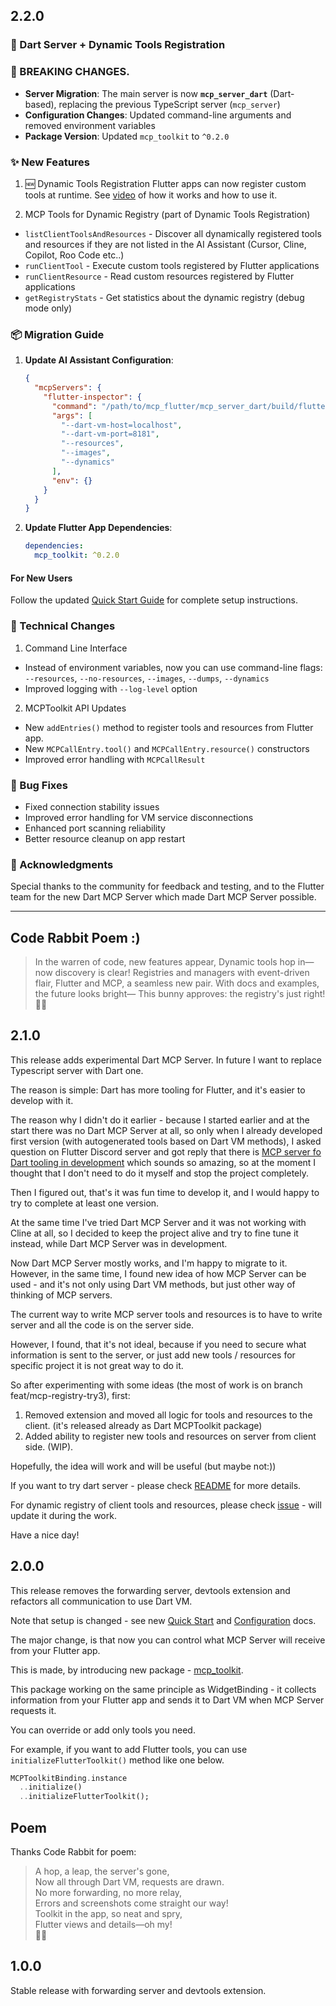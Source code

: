 ## 2.2.0

### 🎉 Dart Server + Dynamic Tools Registration

### 🔄 BREAKING CHANGES.

- **Server Migration**: The main server is now **`mcp_server_dart`** (Dart-based), replacing the previous TypeScript server (`mcp_server`)
- **Configuration Changes**: Updated command-line arguments and removed environment variables
- **Package Version**: Updated `mcp_toolkit` to `^0.2.0`

### ✨ New Features

1. 🆕 Dynamic Tools Registration
   Flutter apps can now register custom tools at runtime.
   See [video](https://www.youtube.com/watch?v=Qog3x2VcO98) of how it works and how to use it.

2. MCP Tools for Dynamic Registry (part of Dynamic Tools Registration)

- `listClientToolsAndResources` - Discover all dynamically registered tools and resources if they are not listed in the AI Assistant (Cursor, Cline, Copilot, Roo Code etc..)
- `runClientTool` - Execute custom tools registered by Flutter applications
- `runClientResource` - Read custom resources registered by Flutter applications
- `getRegistryStats` - Get statistics about the dynamic registry (debug mode only)

### 📦 Migration Guide

1. **Update AI Assistant Configuration**:

   ```json
   {
     "mcpServers": {
       "flutter-inspector": {
         "command": "/path/to/mcp_flutter/mcp_server_dart/build/flutter_inspector_mcp",
         "args": [
           "--dart-vm-host=localhost",
           "--dart-vm-port=8181",
           "--resources",
           "--images",
           "--dynamics"
         ],
         "env": {}
       }
     }
   }
   ```

2. **Update Flutter App Dependencies**:
   ```yaml
   dependencies:
     mcp_toolkit: ^0.2.0
   ```

#### For New Users

Follow the updated [Quick Start Guide](QUICK_START.md) for complete setup instructions.

### 🔧 Technical Changes

1. Command Line Interface

- Instead of environment variables, now you can use command-line flags: `--resources`, `--no-resources`, `--images`, `--dumps`, `--dynamics`
- Improved logging with `--log-level` option

2. MCPToolkit API Updates

- New `addEntries()` method to register tools and resources from Flutter app.
- New `MCPCallEntry.tool()` and `MCPCallEntry.resource()` constructors
- Improved error handling with `MCPCallResult`

### 🐛 Bug Fixes

- Fixed connection stability issues
- Improved error handling for VM service disconnections
- Enhanced port scanning reliability
- Better resource cleanup on app restart

### 🙏 Acknowledgments

Special thanks to the community for feedback and testing, and to the Flutter team for the new Dart MCP Server which made Dart MCP Server possible.

---

## Code Rabbit Poem :)

> In the warren of code, new features appear,
> Dynamic tools hop in—now discovery is clear!
> Registries and managers with event-driven flair,
> Flutter and MCP, a seamless new pair.
> With docs and examples, the future looks bright—
> This bunny approves: the registry's just right!
> 🐇✨

## 2.1.0

This release adds experimental Dart MCP Server.
In future I want to replace Typescript server with Dart one.

The reason is simple: Dart has more tooling for Flutter, and it's easier to develop with it.

The reason why I didn't do it earlier - because I started earlier and at the start there was no Dart MCP Server at all, so only when I already developed first version (with autogenerated tools based on Dart VM methods), I asked question on Flutter Discord server and got reply that there is [MCP server fo Dart tooling in development](https://discord.com/channels/608014603317936148/1159561514072690739/1362482189131841718) which sounds so amazing, so at the moment I thought that I don't need to do it myself and stop the project completely.

Then I figured out, that's it was fun time to develop it, and I would happy to try to complete at least one version.

At the same time I've tried Dart MCP Server and it was not working with Cline at all, so I decided to keep the project alive and try to fine tune it instead, while Dart MCP Server was in development.

Now Dart MCP Server mostly works, and I'm happy to migrate to it. However, in the same time, I found new idea of how MCP Server can be used - and it's not only using Dart VM methods, but just other way of thinking of MCP servers.

The current way to write MCP server tools and resources is to have to write server and all the code is on the server side.

However, I found, that it's not ideal, because if you need to secure what information is sent to the server, or just add new tools / resources for specific project it is not great way to do it.

So after experimenting with some ideas (the most of work is on branch feat/mcp-registry-try3), first:

1. Removed extension and moved all logic for tools and resources to the client. (it's released already as Dart MCPToolkit package)
2. Added ability to register new tools and resources on server from client side. (WIP).

Hopefully, the idea will work and will be useful (but maybe not:))

If you want to try dart server - please check [README](mcp_server_dart/README.md) for more details.

For dynamic registry of client tools and resources, please check [issue](https://github.com/Arenukvern/mcp_flutter/issues/32) - will update it during the work.

Have a nice day!

## 2.0.0

This release removes the forwarding server, devtools extension and refactors all communication to use Dart VM.

Note that setup is changed - see new [Quick Start](QUICK_START.md) and [Configuration](CONFIGURATION.md) docs.

The major change, is that now you can control what MCP Server will receive from your Flutter app.

This is made, by introducing new package - [mcp_toolkit](https://github.com/Arenukvern/mcp_flutter/tree/main/mcp_toolkit).

This package working on the same principle as WidgetBinding - it collects information from your Flutter app and sends it to Dart VM when MCP Server requests it.

You can override or add only tools you need.

For example, if you want to add Flutter tools, you can use `initializeFlutterToolkit()` method like one below.

```dart
MCPToolkitBinding.instance
  ..initialize()
  ..initializeFlutterToolkit();
```

## Poem

Thanks Code Rabbit for poem:

> A hop, a leap, the server's gone,  
> Now all through Dart VM, requests are drawn.  
> No more forwarding, no more relay,  
> Errors and screenshots come straight our way!  
> Toolkit in the app, so neat and spry,  
> Flutter views and details—oh my!  
> 🐇✨

## 1.0.0

Stable release with forwarding server and devtools extension.
